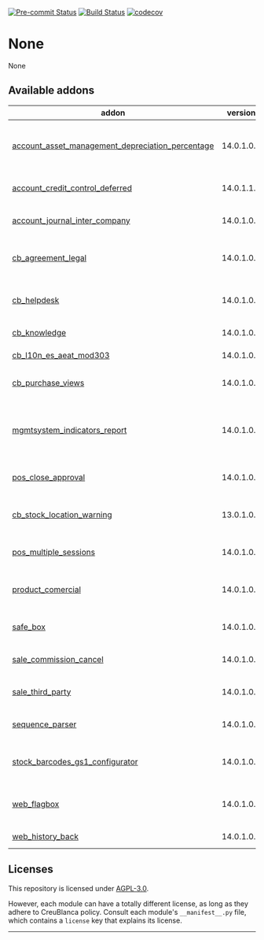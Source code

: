 
<!-- /!\ Non OCA Context : Set here the badge of your runbot / runboat instance. -->
[![Pre-commit Status](https://github.com/tegin/cb-addons/actions/workflows/pre-commit.yml/badge.svg?branch=14.0)](https://github.com/tegin/cb-addons/actions/workflows/pre-commit.yml?query=branch%3A14.0)
[![Build Status](https://github.com/tegin/cb-addons/actions/workflows/test.yml/badge.svg?branch=14.0)](https://github.com/tegin/cb-addons/actions/workflows/test.yml?query=branch%3A14.0)
[![codecov](https://codecov.io/gh/tegin/cb-addons/branch/14.0/graph/badge.svg)](https://codecov.io/gh/tegin/cb-addons)
<!-- /!\ Non OCA Context : Set here the badge of your translation instance. -->

<!-- /!\ do not modify above this line -->

# None

None

<!-- /!\ do not modify below this line -->

<!-- prettier-ignore-start -->

[//]: # (addons)

Available addons
----------------
addon | version | maintainers | summary
--- | --- | --- | ---
[account_asset_management_depreciation_percentage](account_asset_management_depreciation_percentage/) | 14.0.1.0.0 |  | Account Asset Management Depreciation Percentage
[account_credit_control_deferred](account_credit_control_deferred/) | 14.0.1.1.0 |  | Defferred credit control mails
[account_journal_inter_company](account_journal_inter_company/) | 14.0.1.0.0 |  | Creates inter company relations
[cb_agreement_legal](cb_agreement_legal/) | 14.0.1.0.0 |  | Create contract from agreement
[cb_helpdesk](cb_helpdesk/) | 14.0.1.0.0 |  | Helpdesk from OCA with some modifications
[cb_knowledge](cb_knowledge/) | 14.0.1.0.0 |  | Knowledge for CB
[cb_l10n_es_aeat_mod303](cb_l10n_es_aeat_mod303/) | 14.0.1.0.0 |  | Add report to mod 303
[cb_purchase_views](cb_purchase_views/) | 14.0.1.0.0 |  | Purchase custom views
[mgmtsystem_indicators_report](mgmtsystem_indicators_report/) | 14.0.1.0.0 |  | This module allows to manage quality indicators data
[pos_close_approval](pos_close_approval/) | 14.0.1.0.0 |  | Adds integration information
[cb_stock_location_warning](cb_stock_location_warning/) | 13.0.1.0.0 |  | Add warnings to stock locations
[pos_multiple_sessions](pos_multiple_sessions/) | 14.0.1.0.0 |  | Adds integration information
[product_comercial](product_comercial/) | 14.0.1.0.0 |  | Add Comercial field to product
[safe_box](safe_box/) | 14.0.1.0.0 |  | Creates inter company relations
[sale_commission_cancel](sale_commission_cancel/) | 14.0.1.0.0 |  | Creates inter company relations
[sale_third_party](sale_third_party/) | 14.0.1.0.0 |  | Creates inter company relations
[sequence_parser](sequence_parser/) | 14.0.1.0.0 |  | Returns the sequence on a tuple
[stock_barcodes_gs1_configurator](stock_barcodes_gs1_configurator/) | 14.0.1.0.0 |  | Simplify configuration of GS1 barcodes
[web_flagbox](web_flagbox/) | 14.0.1.0.0 |  | Allows to us a flag box with icons / buttons
[web_history_back](web_history_back/) | 14.0.1.0.0 |  | Add history back

[//]: # (end addons)

<!-- prettier-ignore-end -->

## Licenses

This repository is licensed under [AGPL-3.0](LICENSE).

However, each module can have a totally different license, as long as they adhere to CreuBlanca
policy. Consult each module's `__manifest__.py` file, which contains a `license` key
that explains its license.

----
<!-- /!\ Non OCA Context : Set here the full description of your organization. -->
